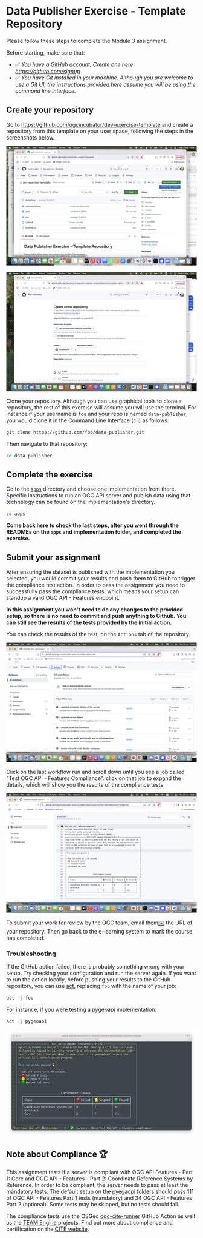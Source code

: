 # Data Publisher Exercise - Template Repository

Please follow these steps to complete the Module 3 assignment.

Before starting, make sure that:

- ✅ *You have a GitHub account. Create one here: https://github.com/signup*
- ✅ *You have Git installed in your machine. Although you are welcome to use a Git UI, the instructions provided here assume you will be using the command line interface.*

## Create your repository

Go to https://github.com/ogcincubator/dev-exercise-template and create a repository from this template on your user space, following the steps in the screenshots below.

![Create repo on GitHub - step 1](./img/github1.png)

![Create repo on GitHub - step 2](./img/github2.png)

Clone your repository. Although you can use graphical tools to clone a repository, the rest of this exercise will assume you will use the terminal. For instance if your username is `foo` and your repo is named `data-publisher`, you would clone it in the Command Line Interface (cli) as follows:

```bash
git clone https://github.com/foo/data-publisher.git
```

Then navigate to that repository:

```bash
cd data-publisher
```

## Complete the exercise

Go to the [`apps`](./apps/) directory and choose one implementation from there. Specific instructions to run an OGC API server and publish data using that technology can be found on the implementation's directory.

```bash
cd apps
```

**Come back here to check the last steps, after you went through the READMEs on the `apps` and implementation folder, and completed the exercise.**

## Submit your assignment

After ensuring the dataset is published with the implementation you selected, you would commit your results and push them to GitHub to trigger the compliance test action. In order to pass the assignment you need to successfully pass the compliance tests, which means your setup can standup a valid OGC API - Features endpoint.

**In this assignment you won't need to do any changes to the provided setup, so there is no need to commit and push anything to Github. You can still see the results of the tests provided by the initial action.**

You can check the results of the test, on the `Actions` tab of the repository.

![Check the output of the GitHub action](./img/github3.png)

Click on the last workflow run and scroll down until you see a job called "Test OGC API - Features Compliance". click on that job to expand the details, which will show you the results of the compliance tests.

![Check the output of the GitHub action](./img/github_action.png)

To submit your work for review by the OGC team, email them[✉️](mailto:training@ogc.org) the URL of your repository. Then go back to the e-learning system to mark the course has completed.

### Troubleshooting

If the GitHub action failed, there is probably something wrong with your setup. Try checking your configuration and run the server again. If you want to run the action locally, before pushing your results to the GitHub repository, you can use [act](https://github.com/nektos/act), replacing `foo` with the name of your job: 

```bash
act -j foo
```

For instance, if you were testing a pygeoapi implementation:

```bash
act -j pygeoapi
```

![Act output on a console](./img/act-output.png)

## Note about Compliance 🏆

This assignment tests if a server is compliant with OGC API Features - Part 1: Core and OGC API - Features - Part 2: Coordinate Reference Systems by Reference. In order to be compliant, the server needs to pass at least the mandatory tests. The default setup on the pyegaopi folders should pass 111 of OGC API - Features Part 1 tests (mandatory) and 34 OGC API - Features Part 2 (optional). Some tests may be skipped, but no tests should fail.

The compliance tests use the OSGeo [ogc-cite-runner](https://github.com/OSGeo/ogc-cite-runner) GitHub Action as well as the [TEAM Engine](https://github.com/opengeospatial/teamengine) projects. Find out more about compliance and certification on the [CITE website](https://cite.opengeospatial.org/teamengine).
